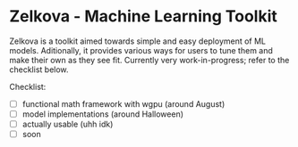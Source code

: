 # Zelkova - Machine Learning Toolkit

Zelkova is a toolkit aimed towards simple and easy deployment of ML models. Aditionally, 
it provides various ways for users to tune them and make their own as they see fit. Currently
very work-in-progress; refer to the checklist below.

Checklist: 
- [ ] functional math framework with wgpu (around August)
- [ ] model implementations (around Halloween)
- [ ] actually usable (uhh idk)
- [ ] soon 
